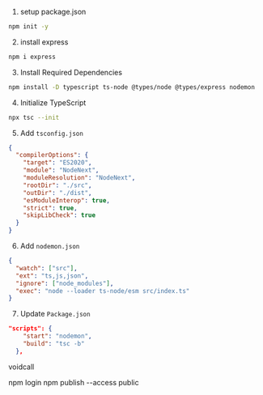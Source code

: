 1. setup package.json
```bash
npm init -y
```

2. install express
```bash
npm i express
```

3. Install Required Dependencies
```bash
npm install -D typescript ts-node @types/node @types/express nodemon
```

4. Initialize TypeScript
```bash
npx tsc --init
```

5. Add `tsconfig.json`
```json
{
  "compilerOptions": {
    "target": "ES2020",
    "module": "NodeNext",
    "moduleResolution": "NodeNext",
    "rootDir": "./src",
    "outDir": "./dist",
    "esModuleInterop": true,
    "strict": true,
    "skipLibCheck": true
  }
}
```

6. Add `nodemon.json`
```json
{
  "watch": ["src"],
  "ext": "ts,js,json",
  "ignore": ["node_modules"],
  "exec": "node --loader ts-node/esm src/index.ts"
}
```

7. Update `Package.json`
```json
"scripts": {
    "start": "nodemon",
    "build": "tsc -b"
  },
```

voidcall


npm login
npm publish --access public

